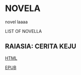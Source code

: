 # NOVELA
novel laaaa

LIST OF NOVELLA

## RAIASIA: CERITA KEJU

[HTML](https://htmlpreview.github.io/?https://github.com/seterikasejuk/novela/main/RAIASIA.html)

[EPUB](https://github.com/seterikasejuk/novela/raw/main/Raiasia.epub)
